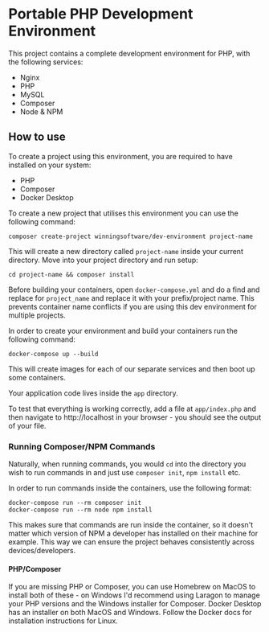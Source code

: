 # Portable PHP Development Environment

This project contains a complete development environment for PHP, with the
following services:

- Nginx
- PHP
- MySQL
- Composer
- Node & NPM

## How to use

To create a project using this environment, you are required to have installed
on your system:

- PHP
- Composer
- Docker Desktop

To create a new project that utilises this environment you can use the following 
command:

```
composer create-project winningsoftware/dev-environment project-name
```

This will create a new directory called `project-name` inside your current
directory. Move into your project directory and run setup:

```
cd project-name && composer install
```

Before building your containers, open `docker-compose.yml` and do a find and replace for
`project_name` and replace it with your prefix/project name. This prevents container
name conflicts if you are using this dev environment for multiple projects.

In order to create your environment and build your containers run the following
command:

```
docker-compose up --build
```

This will create images for each of our separate services and then boot
up some containers.

Your application code lives inside the `app` directory.

To test that everything is working correctly, add a file at `app/index.php`
and then navigate to http://localhost in your browser - you should see the 
output of your file.

### Running Composer/NPM Commands
Naturally, when running commands, you would `cd` into the directory you wish
to run commands in and just use `composer init`, `npm install` etc.

In order to run commands inside the containers, use the following format:

```
docker-compose run --rm composer init
docker-compose run --rm node npm install
```

This makes sure that commands are run inside the container, so it doesn't matter
which version of NPM a developer has installed on their machine for example. This way
we can ensure the project behaves consistently across devices/developers.



#### PHP/Composer
If you are missing PHP or Composer, you can use Homebrew on MacOS to install
both of these - on Windows I'd recommend using Laragon to manage your PHP
versions and the Windows installer for Composer. Docker Desktop has an installer
on both MacOS and Windows. Follow the Docker docs for installation instructions
for Linux.
